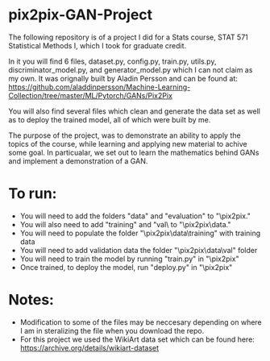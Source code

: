 # pix2pix-GAN-Project
The following repository is of a project I did for a Stats course, STAT 571 Statistical Methods I, which I took for graduate credit.

In it you will find 6 files, dataset.py, config.py, train.py, utils.py, discriminator_model.py, and generator_model.py which I can 
not claim as my own. It was orignally built by Aladin Persson and can be found at:
  https://github.com/aladdinpersson/Machine-Learning-Collection/tree/master/ML/Pytorch/GANs/Pix2Pix

You will also find several files which clean and generate the data set as well as to deploy the trained model, all of which were built 
by me.

The purpose of the project, was to demonstrate an ability to apply the topics of the course, while learning and applying new material
to achive some goal. In particualar, we set out to learn the mathematics behind GANs and implement a demonstration of a GAN.

# To run:
- You will need to add the folders "data\" and "evaluation\" to "\pix2pix\."
- You will also need to add "training\" and "val\ to "\pix2pix\data\."
- You will need to populate the folder "\pix2pix\data\training\" with training data
- You will need to add validation data the folder "\pix2pix\data\val\" folder
- You will need to train the model by running "train.py" in "\pix2pix\"
- Once trained, to deploy the model, run "deploy.py" in "\pix2pix\"

# Notes:
- Modification to some of the files may be neccesary depending on where I am in steralizing the file when you download 
the repo.
- For this project we used the WikiArt data set which can be found here:
https://archive.org/details/wikiart-dataset
